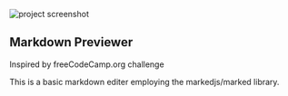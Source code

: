 ![project screenshot](/project-screenshot.png "This is a sample image")

## Markdown Previewer
Inspired by freeCodeCamp.org challenge

This is a basic markdown editer employing the markedjs/marked library.